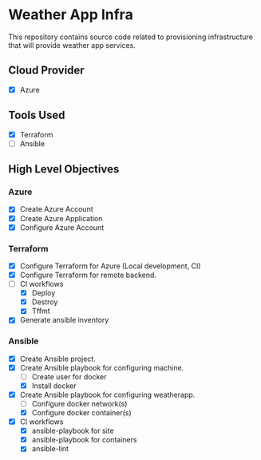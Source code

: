 # Weather App Infra

This repository contains source code related to provisioning infrastructure that will provide weather app services.

## Cloud Provider

- [x] Azure

## Tools Used

- [x] Terraform
- [ ] Ansible

## High Level Objectives

### Azure

- [x] Create Azure Account
- [x] Create Azure Application
- [x] Configure Azure Account

### Terraform

- [x] Configure Terraform for Azure (Local development, CI)
- [x] Configure Terraform for remote backend.
- [ ] CI workflows
    - [x] Deploy
    - [x] Destroy
    - [x] Tffmt
- [x] Generate ansible inventory

### Ansible
- [x] Create Ansible project.
- [x] Create Ansible playbook for configuring machine.
    - [ ] Create user for docker
    - [x] Install docker
- [x] Create Ansible playbook for configuring weatherapp.
    - [ ] Configure docker network(s)
    - [x] Configure docker container(s)
- [x] CI workflows
    - [x] ansible-playbook for site
    - [x] ansible-playbook for containers
    - [x] ansible-lint
